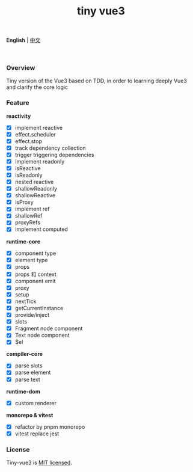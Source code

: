 <h1 align="center">tiny vue3</h1>

<br>

**English** | [中文](./README.zh-CN.md)

<br>

### Overview

Tiny version of the Vue3 based on TDD, in order to learning deeply Vue3 and clarify the core logic 

### Feature

**reactivity**

- [x] implement reactive
- [x] effect.scheduler
- [x] effect.stop
- [x] track dependency collection
- [x] trigger triggering dependencies
- [x] implement readonly
- [x] isReactive
- [x] isReadonly
- [x] nested reactive
- [x] shallowReadonly
- [x] shallowReactive
- [x] isProxy
- [x] implement ref
- [x] shallowRef
- [x] proxyRefs
- [x] implement computed

**runtime-core**

- [x] component type
- [x] element type
- [x] props
- [x] props 和 context
- [x] component emit
- [x] proxy
- [x] setup
- [x] nextTick
- [x] getCurrentInstance
- [x] provide/inject
- [x] slots
- [x] Fragment node component
- [x] Text node component
- [x] $el

**compiler-core**

- [x] parse slots
- [x] parse element
- [x] parse text

**runtime-dom**

- [x] custom renderer

**monorepo & vitest**

- [x] refactor by pnpm monorepo
- [x] vitest replace jest

### License

Tiny-vue3 is [MIT licensed](./LICENSE).
